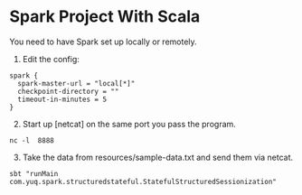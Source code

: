 # Spark Project With Scala

You need to have Spark set up locally or remotely.

1. Edit the config:

  ```
  spark {
    spark-master-url = "local[*]"
    checkpoint-directory = "" 
    timeout-in-minutes = 5
  }
  ```



2. Start up [netcat] on the same port you pass the program.

```shell script
nc -l  8888
```

3. Take the data from resources/sample-data.txt and send them via netcat. 


```shell script
sbt "runMain com.yuq.spark.structuredstateful.StatefulStructuredSessionization"
```
